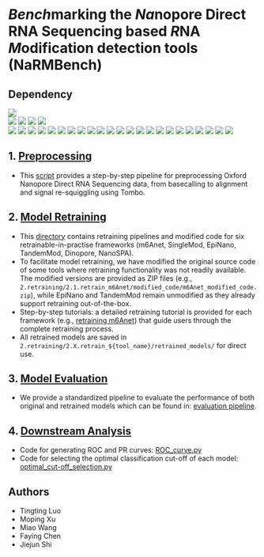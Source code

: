 # *Bench*marking the *Na*nopore Direct RNA Sequencing based *R*NA *M*odification detection tools (NaRMBench)

## Dependency
![](https://img.shields.io/badge/software-version-blue)  
[![](https://img.shields.io/badge/Guppy-v6.2.1-green)](https://community.nanoporetech.com/downloads)
[![](https://img.shields.io/badge/Minimap2-v2.24-green)](https://github.com/lh3/minimap2)
[![](https://img.shields.io/badge/Nanopolish-v0.8.4-green)](https://github.com/jts/nanopolish)
[![](https://img.shields.io/badge/samtools-v1.6-green)](https://github.com/samtools/samtools)  
[![](https://img.shields.io/badge/Tombo-v1.5.1-orange)](https://github.com/nanoporetech/tombo)
[![](https://img.shields.io/badge/MINES-v0.0-orange)](https://github.com/YeoLab/MINES.git)
[![](https://img.shields.io/badge/Nanom6A-v2.0-orange)](https://github.com/gaoyubang/nanom6A)
[![](https://img.shields.io/badge/m6Anet-v1.1-orange)](https://github.com/GoekeLab/m6anet)
[![](https://img.shields.io/badge/Nanocompore-v1.0.3-orange)](https://github.com/tleonardi/nanocompore_paper_analyses)
[![](https://img.shields.io/badge/Dinopore-v0.0-orange)](https://github.com/darelab2014/Dinopore)
[![](https://img.shields.io/badge/DENA-v0.0-orange)](https://github.com/weir12/DENA/tree/release)
[![](https://img.shields.io/badge/PsiNanopore-v0.0-orange)](https://github.com/RouhanifardLab/PsiNanopore)
[![](https://img.shields.io/badge/SingleMod-v1.0-orange)](https://github.com/xieyy46/SingleMod-v1)
[![](https://img.shields.io/badge/CHEUI-v1.0-orange)](https://github.com/comprna/CHEUI?tab=readme-ov-file#identify-differential--rna-modifications-between-two-conditions)
[![](https://img.shields.io/badge/DiffErr-v0.2-blue)](https://github.com/bartongroup/differr_nanopore_DRS)
[![](https://img.shields.io/badge/DRUMMER-v0.0-blue)](https://github.com/DepledgeLab/DRUMMER/)
[![](https://img.shields.io/badge/ELIGOS-v2.1.0-blue)](https://gitlab.com/piroonj/eligos2)
[![](https://img.shields.io/badge/EpiNano-v1.2.0-blue)](https://github.com/novoalab/EpiNano)
[![](https://img.shields.io/badge/NanoRMS-v0.0-blue)](https://github.com/novoalab/nanoRMS/tree/master)
[![](https://img.shields.io/badge/NanoSPA-v0.0-blue)](https://github.com/sihaohuanguc/NanoSPA/tree/master)
[![](https://img.shields.io/badge/TandemMod-v1.1.0-blue)](https://github.com/yulab2021/TandemMod)
[![](https://img.shields.io/badge/NanoMUD-v0.0-blue)](https://github.com/ABOMSBI/NanoMUD/tree/main)
[![](https://img.shields.io/badge/m6Aiso-v0.0-blue)](https://github.com/SYSU-Wang-LAB/m6Aiso)
[![](https://img.shields.io/badge/xPore-v2.0-blue)](https://github.com/GoekeLab/xpore)
[![](https://img.shields.io/badge/pum6a-v0.0-blue)](https://github.com/liuchuwei/pum6a)
[![](https://img.shields.io/badge/Xron-v0.0-blue)](https://github.com/haotianteng/Xron/tree/master)
[![](https://img.shields.io/badge/Dorado-v1.1-blue)](https://github.com/nanoporetech/dorado)

## 1. [Preprocessing](1.preprocessing/README.md)
- This [script](1.preprocessing/README.md) provides a step-by-step pipeline for preprocessing Oxford Nanopore Direct RNA Sequencing data, from basecalling to alignment and signal re-squiggling using Tombo.

## 2. [Model Retraining](2.retraining/README.md)
- This [directory](2.retraining/README.md) contains retraining pipelines and modified code for six retrainable-in-practise frameworks (m6Anet, SingleMod, EpiNano, TandemMod, Dinopore, NanoSPA). 
- To facilitate model retraining, we have modified the original source code of some tools where retraining functionality was not readily available. The modified versions are provided as ZIP files (e.g., `2.retraining/2.1.retrain_m6Anet/modified_code/m6Anet_modified_code.zip`), while EpiNano and TandemMod remain unmodified as they already support retraining out-of-the-box.
- Step-by-step tutorials: a detailed retraining tutorial is provided for each framework (e.g., [retraining m6Anet](2.retraining/2.1.retrain_m6Anet/README.md)) that guide users through the complete retraining process.
- All retrained models are saved in `2.retraining/2.X.retrain_${tool_name}/retrained_models/` for direct use.

## 3. [Model Evaluation](3.evaluation/README.md)
- We provide a standardized pipeline to evaluate the performance of both original and retrained models which can be found in: [evaluation pipeline](3.evaluation/README.md).

## 4. [Downstream Analysis](4.downstream_analysis/README.md)
- Code for generating ROC and PR curves: [ROC_curve.py](4.downstream_analysis/ROC_curve.py)
- Code for selecting the optimal classification cut-off of each model:  [optimal_cut-off_selection.py](4.downstream_analysis/optimal_cut-off_selection.py)

## Authors
- Tingting Luo
- Moping Xu
- Miao Wang
- Faying Chen
- Jiejun Shi
